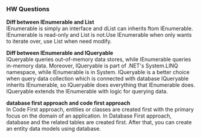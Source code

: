 ### HW Questions

**Diff between IEnumerable and List**  
 IEnumerable is simply an interface and dList can inherits ftom IEnumerable.  IEnumerable is read-only and List is not.Use IEnumerable when only wants to iterate over, use List when need modify.

**Diff between IEnumerable and IQueryable**  
IQueryable queries out-of-memory data stores, while IEnumerable queries in-memory data. Moreover, IQueryable is part of .NET's System.LINQ namespace, while IEnumerable is in System.
IQueryable is a better choice when query data collection which is connected with database
IQueryable inherits IEnumerable, so IQueryable does everything that IEnumerable does. IQueryable extends the IEnumerable with logic for querying data.

**database first approach and code first approach**  
In Code First approach, entities or classes are created first with the primary focus on the domain of an application.
In Database First approach, database and the related tables are created first. After that, you can create an entity data models using database.